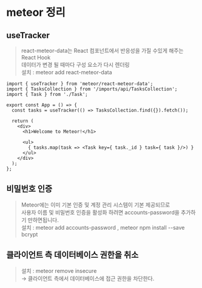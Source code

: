 # meteor 정리
 
## useTracker
> react-meteor-data는 React 컴포넌트에서 반응성을 가질 수있게 해주는 React Hook <br/> 데이터가 변경 될 때마다 구성 요소가 다시 렌더링<br/>
> 설치 : meteor add react-meteor-data

``` import React from 'react';
import { useTracker } from 'meteor/react-meteor-data';
import { TasksCollection } from '/imports/api/TasksCollection';
import { Task } from './Task';
 
export const App = () => {
  const tasks = useTracker(() => TasksCollection.find({}).fetch());
 
  return (
    <div>
      <h1>Welcome to Meteor!</h1>
 
      <ul>
        { tasks.map(task => <Task key={ task._id } task={ task }/>) }
      </ul>
    </div>
  );
}; 
```

## 비밀번호 인증

> Meteor에는 이미 기본 인증 및 계정 관리 시스템이 기본 제공되므로  <br/> 사용자 이름 및 비밀번호 인증을 활성화 하려면 accounts-password을 추가하기 만하면됩니다.<br/>
> 설치 : meteor add accounts-password , meteor npm install --save bcrypt 

## 클라이언트 측 데이터베이스 권한을 취소 

> 설치 : meteor remove insecure <br/>
  -> 클라이언트 측에서 데이터베이스에 접근 권한을 차단한다.